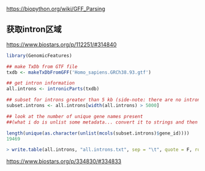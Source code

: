https://biopython.org/wiki/GFF_Parsing

## 获取intron区域
https://www.biostars.org/p/112251/#314840

```r
library(GenomicFeatures)

## make TxDb from GTF file 
txdb <- makeTxDbFromGFF('Homo_sapiens.GRCh38.93.gtf')

## get intron information
all.introns <- intronicParts(txdb)

## subset for introns greater than 5 kb (side-note: there are no introns longer than 5000 kbp in the human hg38 genome)
subset.introns <- all.introns[width(all.introns) > 5000]

## look at the number of unique gene names present
##(what i do is unlist some metadata... convert it to strings and then count the unique gene_name occurrences) I agree its a bit hard to read...

length(unique(as.character(unlist(mcols(subset.introns)$gene_id))))
19469

> write.table(all.introns, "all.introns.txt", sep = "\t", quote = F, row.names=F)
```
https://www.biostars.org/p/334830/#334833